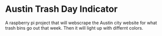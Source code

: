 # Austin Trash Day Indicator
 A raspberry pi project that will webscrape the Austin city website for what trash bins go out that week.  Then it will light up with differnt colors.
